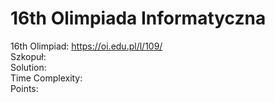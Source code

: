 # 16th Olimpiada Informatyczna
16th Olimpiad: https://oi.edu.pl/l/109/ <br />
Szkopuł:  <br />
Solution: <br />
Time Complexity: <br />
Points:  <br />